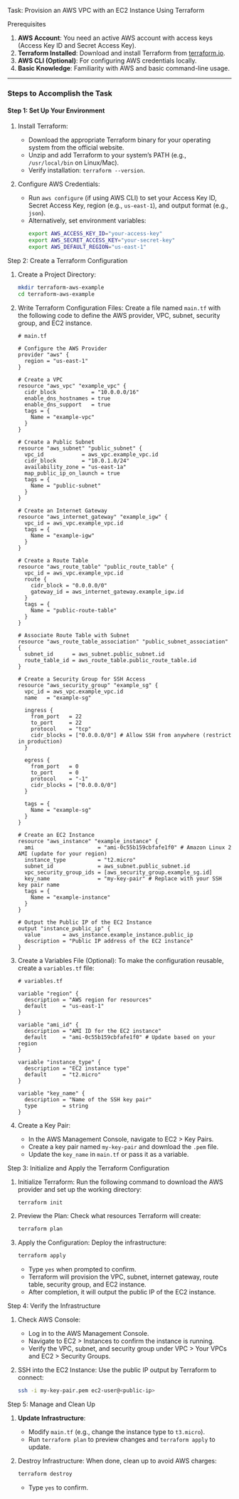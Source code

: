 Task: Provision an AWS VPC with an EC2 Instance Using Terraform

Prerequisites
1. **AWS Account**: You need an active AWS account with access keys (Access Key ID and Secret Access Key).
2. **Terraform Installed**: Download and install Terraform from [terraform.io](https://www.terraform.io/downloads.html).
3. **AWS CLI (Optional)**: For configuring AWS credentials locally.
4. **Basic Knowledge**: Familiarity with AWS and basic command-line usage.

---

### Steps to Accomplish the Task

#### Step 1: Set Up Your Environment
1. Install Terraform:
   - Download the appropriate Terraform binary for your operating system from the official website.
   - Unzip and add Terraform to your system’s PATH (e.g., `/usr/local/bin` on Linux/Mac).
   - Verify installation: `terraform --version`.

2. Configure AWS Credentials:
   - Run `aws configure` (if using AWS CLI) to set your Access Key ID, Secret Access Key, region (e.g., `us-east-1`), and output format (e.g., `json`).
   - Alternatively, set environment variables:
     ```bash
     export AWS_ACCESS_KEY_ID="your-access-key"
     export AWS_SECRET_ACCESS_KEY="your-secret-key"
     export AWS_DEFAULT_REGION="us-east-1"
     ```

Step 2: Create a Terraform Configuration
1. Create a Project Directory:
   ```bash
   mkdir terraform-aws-example
   cd terraform-aws-example
   ```

2. Write Terraform Configuration Files:
   Create a file named `main.tf` with the following code to define the AWS provider, VPC, subnet, security group, and EC2 instance.

   ```hcl
   # main.tf

   # Configure the AWS Provider
   provider "aws" {
     region = "us-east-1"
   }

   # Create a VPC
   resource "aws_vpc" "example_vpc" {
     cidr_block           = "10.0.0.0/16"
     enable_dns_hostnames = true
     enable_dns_support   = true
     tags = {
       Name = "example-vpc"
     }
   }

   # Create a Public Subnet
   resource "aws_subnet" "public_subnet" {
     vpc_id            = aws_vpc.example_vpc.id
     cidr_block        = "10.0.1.0/24"
     availability_zone = "us-east-1a"
     map_public_ip_on_launch = true
     tags = {
       Name = "public-subnet"
     }
   }

   # Create an Internet Gateway
   resource "aws_internet_gateway" "example_igw" {
     vpc_id = aws_vpc.example_vpc.id
     tags = {
       Name = "example-igw"
     }
   }

   # Create a Route Table
   resource "aws_route_table" "public_route_table" {
     vpc_id = aws_vpc.example_vpc.id
     route {
       cidr_block = "0.0.0.0/0"
       gateway_id = aws_internet_gateway.example_igw.id
     }
     tags = {
       Name = "public-route-table"
     }
   }

   # Associate Route Table with Subnet
   resource "aws_route_table_association" "public_subnet_association" {
     subnet_id      = aws_subnet.public_subnet.id
     route_table_id = aws_route_table.public_route_table.id
   }

   # Create a Security Group for SSH Access
   resource "aws_security_group" "example_sg" {
     vpc_id = aws_vpc.example_vpc.id
     name   = "example-sg"

     ingress {
       from_port   = 22
       to_port     = 22
       protocol    = "tcp"
       cidr_blocks = ["0.0.0.0/0"] # Allow SSH from anywhere (restrict in production)
     }

     egress {
       from_port   = 0
       to_port     = 0
       protocol    = "-1"
       cidr_blocks = ["0.0.0.0/0"]
     }

     tags = {
       Name = "example-sg"
     }
   }

   # Create an EC2 Instance
   resource "aws_instance" "example_instance" {
     ami                    = "ami-0c55b159cbfafe1f0" # Amazon Linux 2 AMI (update for your region)
     instance_type          = "t2.micro"
     subnet_id              = aws_subnet.public_subnet.id
     vpc_security_group_ids = [aws_security_group.example_sg.id]
     key_name               = "my-key-pair" # Replace with your SSH key pair name
     tags = {
       Name = "example-instance"
     }
   }

   # Output the Public IP of the EC2 Instance
   output "instance_public_ip" {
     value       = aws_instance.example_instance.public_ip
     description = "Public IP address of the EC2 instance"
   }
   ```

3. Create a Variables File (Optional):
   To make the configuration reusable, create a `variables.tf` file:
   ```hcl
   # variables.tf

   variable "region" {
     description = "AWS region for resources"
     default     = "us-east-1"
   }

   variable "ami_id" {
     description = "AMI ID for the EC2 instance"
     default     = "ami-0c55b159cbfafe1f0" # Update based on your region
   }

   variable "instance_type" {
     description = "EC2 instance type"
     default     = "t2.micro"
   }

   variable "key_name" {
     description = "Name of the SSH key pair"
     type        = string
   }
   ```

4. Create a Key Pair:
   - In the AWS Management Console, navigate to EC2 > Key Pairs.
   - Create a key pair named `my-key-pair` and download the `.pem` file.
   - Update the `key_name` in `main.tf` or pass it as a variable.

Step 3: Initialize and Apply the Terraform Configuration
1. Initialize Terraform:
   Run the following command to download the AWS provider and set up the working directory:
   ```bash
   terraform init
   ```

2. Preview the Plan:
   Check what resources Terraform will create:
   ```bash
   terraform plan
   ```

3. Apply the Configuration:
   Deploy the infrastructure:
   ```bash
   terraform apply
   ```
   - Type `yes` when prompted to confirm.
   - Terraform will provision the VPC, subnet, internet gateway, route table, security group, and EC2 instance.
   - After completion, it will output the public IP of the EC2 instance.

Step 4: Verify the Infrastructure
1. Check AWS Console:
   - Log in to the AWS Management Console.
   - Navigate to EC2 > Instances to confirm the instance is running.
   - Verify the VPC, subnet, and security group under VPC > Your VPCs and EC2 > Security Groups.

2. SSH into the EC2 Instance:
   Use the public IP output by Terraform to connect:
   ```bash
   ssh -i my-key-pair.pem ec2-user@<public-ip>
   ```

Step 5: Manage and Clean Up
1. **Update Infrastructure**:
   - Modify `main.tf` (e.g., change the instance type to `t3.micro`).
   - Run `terraform plan` to preview changes and `terraform apply` to update.

2. Destroy Infrastructure:
   When done, clean up to avoid AWS charges:
   ```bash
   terraform destroy
   ```
   - Type `yes` to confirm.
